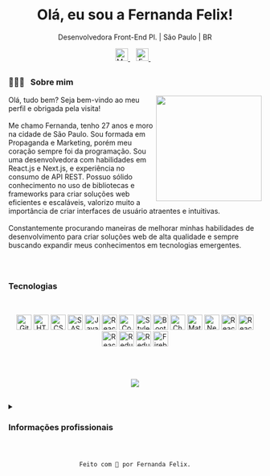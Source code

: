 

<h1 align="center"> Olá, eu sou a Fernanda Felix! </h1>
<p align="center">Desenvolvedora Front-End Pl. | São Paulo | BR</p>


<p align='center'>
  <a href="https://www.linkedin.com/in/fernanda-leite-felix/">
    <img height="25px" alt="My Likedin" src="https://img.shields.io/badge/LinkedIn-0077B5?style=for-the-badge&logo=linkedin&logoColor=white"/>
  </a>&nbsp;&nbsp;
  <a href="mailto:fernandaleitefelix@gmail.com">
    <img height="25px" alt= "E-mail" src="https://img.shields.io/badge/Gmail-D14836?style=for-the-badge&logo=gmail&logoColor=white"/>        
  </a>&nbsp;&nbsp;
</p>

## <h3>👩🏻‍🦰  &nbsp; Sobre mim 
    
  <img align="right" height="210px" src="https://github-readme-stats.vercel.app/api?username=fernandaflx&count_private=true&show_icons=true&theme=rose_pine&hide_rank=true&custom_title=Minhas%20estatísticas&hide_border=true&include_all_commits=true"/>
</h3>


<p align="left">Olá, tudo bem? Seja bem-vindo ao meu perfil e obrigada pela visita! </br><br>
Me chamo Fernanda, tenho 27 anos e moro na cidade de São Paulo. Sou formada em Propaganda e Marketing, porém meu coração sempre foi da programação. 
Sou uma desenvolvedora com habilidades em React.js e Next.js, e experiência no consumo de API REST. Possuo sólido conhecimento no uso de bibliotecas e frameworks para criar soluções web eficientes e escaláveis, valorizo muito a importância de criar interfaces de usuário atraentes e intuitivas. 
<br><br>
Constantemente procurando maneiras de melhorar minhas habilidades de desenvolvimento para criar soluções web de alta qualidade e sempre buscando expandir meus conhecimentos em tecnologias emergentes.
<br><br><br>
</p>


## <h3>Tecnologias</h3>

<br>
  
  <p align="center">
  <img height="30px" alt="Git" src="https://img.shields.io/badge/GIT-E44C30?style=for-the-badge&logo=git&logoColor=white"/>
  <img height="30px" alt="HTML5" src="https://img.shields.io/badge/HTML5-E34F26?style=for-the-badge&logo=html5&logoColor=white"/>
  <img height="30px" alt="CSS" src="https://img.shields.io/badge/CSS3-1572B6?style=for-the-badge&logo=css3&logoColor=white"/>
  <img height="30px" alt="SASS" src="https://img.shields.io/badge/Sass-CC6699?style=for-the-badge&logo=sass&logoColor=white"/>
  <img height="30px" alt="Javascript" src="https://img.shields.io/badge/JavaScript-323330?style=for-the-badge&logo=javascript&logoColor=F7DF1E"/>
  <img height="30px" alt="React" src="https://img.shields.io/badge/React-20232A?style=for-the-badge&logo=react&logoColor=61DAFB"/>
  <img height="30px" alt="Context API" src="https://img.shields.io/badge/Context--Api-000000?style=for-the-badge&logo=react"/>
  <img height="30px" alt="Styled Componets" src="https://img.shields.io/badge/styled--components-DB7093?style=for-the-badge&logo=styled-components&logoColor=white"/> 
  <img height="30px" alt="Bootstrap" src="https://img.shields.io/badge/Bootstrap-563D7C?style=for-the-badge&logo=bootstrap&logoColor=white"/> 
  <img height="30px" alt="Chakra UI" src="https://img.shields.io/badge/Chakra--UI-319795?style=for-the-badge&logo=chakra-ui&logoColor=white"/> 
  <img height="30px" alt="Material UI" src="https://img.shields.io/badge/Material%20UI-007FFF?style=for-the-badge&logo=mui&logoColor=white"/> 
  <img height="30px" alt="NextJS" src="https://img.shields.io/badge/next.js-000000?style=for-the-badge&logo=nextdotjs&logoColor=white"/> 
  <img height="30px" alt="React Query" src="https://img.shields.io/badge/-React%20Query-FF4154?style=for-the-badge&logo=react%20query&logoColor=white"/> 
  <img height="30px" alt="React Router" src="https://img.shields.io/badge/React_Router-CA4245?style=for-the-badge&logo=react-router&logoColor=white"/> 
  <img height="30px" alt="React Hook Form" src="https://img.shields.io/badge/React%20Hook%20Form-%23EC5990.svg?style=for-the-badge&logo=reacthookform&logoColor=white"/> 
  <img height="30px" alt="Redux" src="https://img.shields.io/badge/Redux-593D88?style=for-the-badge&logo=redux&logoColor=white"/>
  <img height="30px" alt="Redux Saga" src="https://img.shields.io/badge/Redux%20saga-86D46B?style=for-the-badge&logo=redux%20saga&logoColor=999999"/>
  <img height="30px" alt="Firebase" src="https://img.shields.io/badge/firebase-a08021?style=for-the-badge&logo=firebase&logoColor=ffcd34"/>

  <br><br>
  
  <p align="center">
    <img src="https://github-readme-stats.vercel.app/api/top-langs/?username=fernandaflx&exclude_repo=github-readme-stats,fernandaflx.github.io&langs_count=10&layout=compact&theme=rose_pine&hide_border=true" />
  </p>
</p>
  
   ##
  
  <details>
  <summary><h3>Informações profissionais</h3></summary>

  <details>
    <summary><h4>Educação</summary></h4><br>
  
**🎓 Formação Acadêmica**
  ##
- 📖 Bacharelado em Propaganda e Marketing<br>
📆 2017 - 2021<br>
📍 UNIP - São Paulo, Brasil<br><br>
  
**📚 Cursos Livres**
    
  ##
    
- 📖 Hiring Coders - Bootcamp FullStack<br>
📆 Carga horária: 120 horas<br>
📍 Gama Academy<br><br>
 
- 📖 Discover<br>
📆 Carga horária: 120 horas<br>
📍 Rocketseat
 </details>
  
  ##
  
  <details>
  <summary><h4>Experiências</h4></summary><br>
  
- **💼 Desenvolvedora FrontEnd Pleno**<br>
📆 2022 - atualmente<br>
📍 Americas Tech - São Paulo, Brasil<br><br>

- **💼 Desenvolvedora FrontEnd Junior**<br>
📆 2021 - 2022<br>
📍 Squadacomp - São Paulo, Brasil<br><br>
  
- **💼 Assistente de Trade Marketing**<br>
📆 2020 - 2021<br>
📍 Seventrade Marketing - São Paulo, Brasil<br><br>
    
- **💼 Estagiária de Trade Marketing**<br>
📆 2018 - 2019<br>
📍 Compart Marketing e Tecnologia - São Paulo, Brasil<br><br>
    
</details>
  
</details>

##

<!----  <h3>Repositórios</h3><br>

<div>

<a href="https://github.com/fernandaflx/rocketseat-portfolio">
  <img align="center" src="https://github-readme-stats.vercel.app/api/pin/?username=fernandaflx&repo=rocketseat-portfolio&theme=rose_pine&hide_border=true"/>
 </a>
  
  <a href="https://github.com/fernandaflx/interface-instagram-dio">
  <img align="center" src="https://github-readme-stats.vercel.app/api/pin/?username=fernandaflx&repo=interface-instagram-dio&theme=rose_pine&hide_border=true"/>
 </a>
  
  
   <a href="https://github.com/fernandaflx/desafio-codenation">
  <img align="center" src="https://github-readme-stats.vercel.app/api/pin/?username=fernandaflx&repo=desafio-codenation&theme=rose_pine&hide_border=true"/>
 </a>
</div>
---->
##
  <pre><code><p align="center">Feito com 💜 por Fernanda Felix.</p></code></pre>
